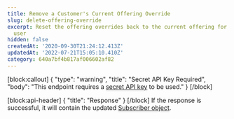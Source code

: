 ```yaml
---
title: Remove a Customer's Current Offering Override
slug: delete-offering-override
excerpt: Reset the offering overrides back to the current offering for a specific
  user
hidden: false
createdAt: '2020-09-30T21:24:12.413Z'
updatedAt: '2022-07-21T15:05:10.410Z'
category: 640a7bf4b817af006602af82
---
```

[block:callout]
{
  "type": "warning",
  "title": "Secret API Key Required",
  "body": "This endpoint requires a [secret API key](doc:authentication) to be used."
}
[/block]

[block:api-header]
{
  "title": "Response"
}
[/block]
If the response is successful, it will contain the updated [Subscriber object](ref:subscribers#the-subscriber-object).